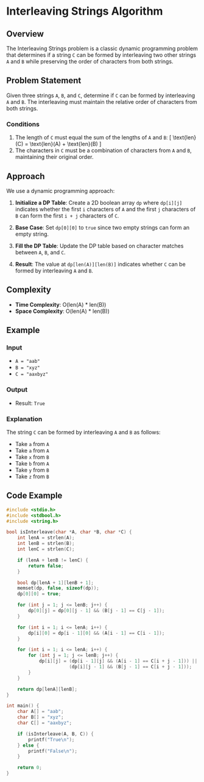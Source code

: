 # Interleaving Strings Algorithm

## Overview

The Interleaving Strings problem is a classic dynamic programming problem that determines if a string `C` can be formed by interleaving two other strings `A` and `B` while preserving the order of characters from both strings.

## Problem Statement

Given three strings `A`, `B`, and `C`, determine if `C` can be formed by interleaving `A` and `B`. The interleaving must maintain the relative order of characters from both strings.

### Conditions
1. The length of `C` must equal the sum of the lengths of `A` and `B`:
   \[
   \text{len}(C) = \text{len}(A) + \text{len}(B)
   \]
2. The characters in `C` must be a combination of characters from `A` and `B`, maintaining their original order.

## Approach

We use a dynamic programming approach:

1. **Initialize a DP Table**: Create a 2D boolean array `dp` where `dp[i][j]` indicates whether the first `i` characters of `A` and the first `j` characters of `B` can form the first `i + j` characters of `C`.

2. **Base Case**: Set `dp[0][0]` to `true` since two empty strings can form an empty string.

3. **Fill the DP Table**: Update the DP table based on character matches between `A`, `B`, and `C`.

4. **Result**: The value at `dp[len(A)][len(B)]` indicates whether `C` can be formed by interleaving `A` and `B`.

## Complexity

- **Time Complexity**: O(len(A) * len(B))
- **Space Complexity**: O(len(A) * len(B))

## Example

### Input
- `A = "aab"`
- `B = "xyz"`
- `C = "aaxbyz"`

### Output
- Result: `True`

### Explanation
The string `C` can be formed by interleaving `A` and `B` as follows:
- Take `a` from `A`
- Take `a` from `A`
- Take `x` from `B`
- Take `b` from `A`
- Take `y` from `B`
- Take `z` from `B`

## Code Example

```c
#include <stdio.h>
#include <stdbool.h>
#include <string.h>

bool isInterleave(char *A, char *B, char *C) {
    int lenA = strlen(A);
    int lenB = strlen(B);
    int lenC = strlen(C);

    if (lenA + lenB != lenC) {
        return false;
    }

    bool dp[lenA + 1][lenB + 1];
    memset(dp, false, sizeof(dp));
    dp[0][0] = true;

    for (int j = 1; j <= lenB; j++) {
        dp[0][j] = dp[0][j - 1] && (B[j - 1] == C[j - 1]);
    }

    for (int i = 1; i <= lenA; i++) {
        dp[i][0] = dp[i - 1][0] && (A[i - 1] == C[i - 1]);
    }

    for (int i = 1; i <= lenA; i++) {
        for (int j = 1; j <= lenB; j++) {
            dp[i][j] = (dp[i - 1][j] && (A[i - 1] == C[i + j - 1])) ||
                       (dp[i][j - 1] && (B[j - 1] == C[i + j - 1]));
        }
    }

    return dp[lenA][lenB];
}

int main() {
    char A[] = "aab";
    char B[] = "xyz";
    char C[] = "aaxbyz";

    if (isInterleave(A, B, C)) {
        printf("True\n");
    } else {
        printf("False\n");
    }

    return 0;
}
